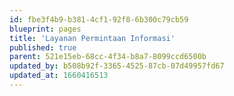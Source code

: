 ```yaml
---
id: fbe3f4b9-b381-4cf1-92f8-6b300c79cb59
blueprint: pages
title: 'Layanan Permintaan Informasi'
published: true
parent: 521e15eb-68cc-4f34-b8a7-8099ccd6500b
updated_by: b508b92f-3365-4525-87cb-07d49957fd67
updated_at: 1660416513
---
```

